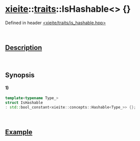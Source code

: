 # [xieite](../../xieite.md)\:\:[traits](../../traits.md)\:\:IsHashable\<\> \{\}
Defined in header [<xieite/traits/is_hashable.hpp>](../../../include/xieite/traits/is_hashable.hpp)

&nbsp;

## [Description](../concepts/hashable.md#Description)

&nbsp;

## Synopsis
#### 1)
```cpp
template<typename Type_>
struct IsHashable
: std::bool_constant<xieite::concepts::Hashable<Type_>> {};
```

&nbsp;

## [Example](../concepts/hashable.md#Example)
